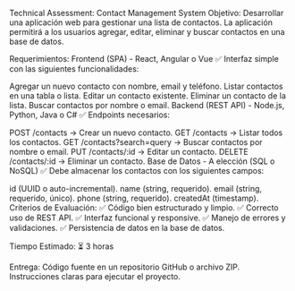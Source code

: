 Technical Assessment: Contact Management System
Objetivo:
Desarrollar una aplicación web para gestionar una lista de contactos. La aplicación permitirá a los usuarios agregar, editar, eliminar y buscar contactos en una base de datos.

Requerimientos:
Frontend (SPA) - React, Angular o Vue
✅ Interfaz simple con las siguientes funcionalidades:

Agregar un nuevo contacto con nombre, email y teléfono.
Listar contactos en una tabla o lista.
Editar un contacto existente.
Eliminar un contacto de la lista.
Buscar contactos por nombre o email.
Backend (REST API) - Node.js, Python, Java o C#
✅ Endpoints necesarios:

POST /contacts → Crear un nuevo contacto.
GET /contacts → Listar todos los contactos.
GET /contacts?search=query → Buscar contactos por nombre o email.
PUT /contacts/:id → Editar un contacto.
DELETE /contacts/:id → Eliminar un contacto.
Base de Datos - A elección (SQL o NoSQL)
✅ Debe almacenar los contactos con los siguientes campos:

id (UUID o auto-incremental).
name (string, requerido).
email (string, requerido, único).
phone (string, requerido).
createdAt (timestamp).
Criterios de Evaluación:
✅ Código bien estructurado y limpio.
✅ Correcto uso de REST API.
✅ Interfaz funcional y responsive.
✅ Manejo de errores y validaciones.
✅ Persistencia de datos en la base de datos.

Tiempo Estimado:
⏳ 3 horas

Entrega:
Código fuente en un repositorio GitHub o archivo ZIP.
Instrucciones claras para ejecutar el proyecto.